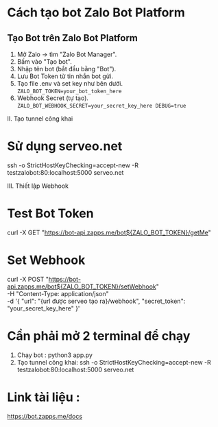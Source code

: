 # Cách tạo bot Zalo Bot Platform

## Tạo Bot trên Zalo Bot Platform
1. Mở Zalo → tìm "Zalo Bot Manager".
2. Bấm vào "Tạo bot".
3. Nhập tên bot (bắt đầu bằng "Bot").
4. Lưu Bot Token từ tin nhắn bot gửi.
5. Tạo file .env và set key như bên dưới.
`
ZALO_BOT_TOKEN=your_bot_token_here
`
6. Webhook Secret (tự tạo).
`
ZALO_BOT_WEBHOOK_SECRET=your_secret_key_here
DEBUG=true
`



II. Tạo tunnel công khai
# Sử dụng serveo.net
ssh -o StrictHostKeyChecking=accept-new -R testzalobot:80:localhost:5000 serveo.net

III. Thiết lập Webhook

# Test Bot Token
curl -X GET "https://bot-api.zapps.me/bot${ZALO_BOT_TOKEN}/getMe"

# Set Webhook
curl -X POST "https://bot-api.zapps.me/bot${ZALO_BOT_TOKEN}/setWebhook" \
  -H "Content-Type: application/json" \
  -d '{
    "url": "{url được serveo tạo ra}/webhook",
    "secret_token": "your_secret_key_here"
  }'

# Cần phải mở 2 terminal để chạy
1. Chạy bot : python3 app.py
2. Tạo tunnel công khai: ssh -o StrictHostKeyChecking=accept-new -R testzalobot:80:localhost:5000 serveo.net

# Link tài liệu :
https://bot.zapps.me/docs